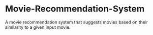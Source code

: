 # Movie-Recommendation-System
A movie recommendation system that suggests movies based on their similarity to a given input movie.
